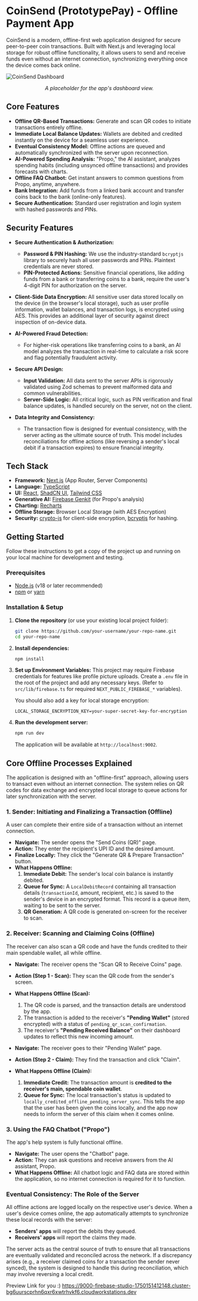# CoinSend (PrototypePay) - Offline Payment App

CoinSend is a modern, offline-first web application designed for secure peer-to-peer coin transactions. Built with Next.js and leveraging local storage for robust offline functionality, it allows users to send and receive funds even without an internet connection, synchronizing everything once the device comes back online.

![CoinSend Dashboard](https://drive.google.com/file/d/10MMalJh_or7dBZ81-dhMrPW5iceRu3Ok/view?usp=sharing)
*<p align="center">A placeholder for the app's dashboard view.</p>*

## Core Features

- **Offline QR-Based Transactions:** Generate and scan QR codes to initiate transactions entirely offline.
- **Immediate Local Balance Updates:** Wallets are debited and credited instantly on the device for a seamless user experience.
- **Eventual Consistency Model:** Offline actions are queued and automatically synchronized with the server upon reconnection.
- **AI-Powered Spending Analysis:** "Propo," the AI assistant, analyzes spending habits (including unsynced offline transactions) and provides forecasts with charts.
- **Offline FAQ Chatbot:** Get instant answers to common questions from Propo, anytime, anywhere.
- **Bank Integration:** Add funds from a linked bank account and transfer coins back to the bank (online-only features).
- **Secure Authentication:** Standard user registration and login system with hashed passwords and PINs.

## Security Features

- **Secure Authentication & Authorization:**
    - **Password & PIN Hashing:** We use the industry-standard `bcryptjs` library to securely hash all user passwords and PINs. Plaintext credentials are never stored.
    - **PIN-Protected Actions:** Sensitive financial operations, like adding funds from a bank or transferring coins to a bank, require the user's 4-digit PIN for authorization on the server.

- **Client-Side Data Encryption:** All sensitive user data stored locally on the device (in the browser's local storage), such as user profile information, wallet balances, and transaction logs, is encrypted using AES. This provides an additional layer of security against direct inspection of on-device data.

- **AI-Powered Fraud Detection:**
    - For higher-risk operations like transferring coins to a bank, an AI model analyzes the transaction in real-time to calculate a risk score and flag potentially fraudulent activity.

- **Secure API Design:**
    - **Input Validation:** All data sent to the server APIs is rigorously validated using Zod schemas to prevent malformed data and common vulnerabilities.
    - **Server-Side Logic:** All critical logic, such as PIN verification and final balance updates, is handled securely on the server, not on the client.

- **Data Integrity and Consistency:**
    - The transaction flow is designed for eventual consistency, with the server acting as the ultimate source of truth. This model includes reconciliations for offline actions (like reversing a sender's local debit if a transaction expires) to ensure financial integrity.

## Tech Stack

- **Framework:** [Next.js](https://nextjs.org/) (App Router, Server Components)
- **Language:** [TypeScript](https://www.typescriptlang.org/)
- **UI:** [React](https://react.dev/), [ShadCN UI](https://ui.shadcn.com/), [Tailwind CSS](https://tailwindcss.com/)
- **Generative AI:** [Firebase Genkit](https://firebase.google.com/docs/genkit) (for Propo's analysis)
- **Charting:** [Recharts](https://recharts.org/)
- **Offline Storage:** Browser Local Storage (with AES Encryption)
- **Security:** [crypto-js](https://github.com/brix/crypto-js) for client-side encryption, [bcryptjs](https://github.com/dcodeIO/bcrypt.js) for hashing.

## Getting Started

Follow these instructions to get a copy of the project up and running on your local machine for development and testing.

### Prerequisites

- [Node.js](https://nodejs.org/) (v18 or later recommended)
- [npm](https://www.npmjs.com/) or [yarn](https://yarnpkg.com/)

### Installation & Setup

1.  **Clone the repository** (or use your existing local project folder):
    ```bash
    git clone https://github.com/your-username/your-repo-name.git
    cd your-repo-name
    ```

2.  **Install dependencies:**
    ```bash
    npm install
    ```

3.  **Set up Environment Variables:**
    This project may require Firebase credentials for features like profile picture uploads. Create a `.env` file in the root of the project and add any necessary keys. (Refer to `src/lib/firebase.ts` for required `NEXT_PUBLIC_FIREBASE_*` variables).
    
    You should also add a key for local storage encryption:
    ```
    LOCAL_STORAGE_ENCRYPTION_KEY=your-super-secret-key-for-encryption
    ```

4.  **Run the development server:**
    ```bash
    npm run dev
    ```
    The application will be available at `http://localhost:9002`.

## Core Offline Processes Explained

The application is designed with an "offline-first" approach, allowing users to transact even without an internet connection. The system relies on QR codes for data exchange and encrypted local storage to queue actions for later synchronization with the server.

### 1. Sender: Initiating and Finalizing a Transaction (Offline)

A user can complete their entire side of a transaction without an internet connection.

- **Navigate:** The sender opens the "Send Coins (QR)" page.
- **Action:** They enter the recipient's UPI ID and the desired amount.
- **Finalize Locally:** They click the "Generate QR & Prepare Transaction" button.
- **What Happens Offline:**
    1.  **Immediate Debit:** The sender's local coin balance is instantly debited.
    2.  **Queue for Sync:** A `LocalDebitRecord` containing all transaction details (`transactionId`, amount, recipient, etc.) is saved to the sender's device in an encrypted format. This record is a queue item, waiting to be sent to the server.
    3.  **QR Generation:** A QR code is generated on-screen for the receiver to scan.

### 2. Receiver: Scanning and Claiming Coins (Offline)

The receiver can also scan a QR code and have the funds credited to their main spendable wallet, all while offline.

- **Navigate:** The receiver opens the "Scan QR to Receive Coins" page.
- **Action (Step 1 - Scan):** They scan the QR code from the sender's screen.
- **What Happens Offline (Scan):**
    1.  The QR code is parsed, and the transaction details are understood by the app.
    2.  The transaction is added to the receiver's **"Pending Wallet"** (stored encrypted) with a status of `pending_qr_scan_confirmation`.
    3.  The receiver's **"Pending Received Balance"** on their dashboard updates to reflect this new incoming amount.

- **Navigate:** The receiver goes to their "Pending Wallet" page.
- **Action (Step 2 - Claim):** They find the transaction and click "Claim".
- **What Happens Offline (Claim):**
    1.  **Immediate Credit:** The transaction amount is **credited to the receiver's main, spendable coin wallet**.
    2.  **Queue for Sync:** The local transaction's status is updated to `locally_credited_offline_pending_server_sync`. This tells the app that the user has been given the coins locally, and the app now needs to inform the server of this claim when it comes online.

### 3. Using the FAQ Chatbot ("Propo")

The app's help system is fully functional offline.

- **Navigate:** The user opens the "Chatbot" page.
- **Action:** They can ask questions and receive answers from the AI assistant, Propo.
- **What Happens Offline:** All chatbot logic and FAQ data are stored within the application, so no internet connection is required for it to function.

### Eventual Consistency: The Role of the Server

All offline actions are logged locally on the respective user's device. When a user's device comes online, the app automatically attempts to synchronize these local records with the server:
-   **Senders' apps** will report the debits they queued.
-   **Receivers' apps** will report the claims they made.

The server acts as the central source of truth to ensure that all transactions are eventually validated and reconciled across the network. If a discrepancy arises (e.g., a receiver claimed coins for a transaction the sender never synced), the system is designed to handle this during reconciliation, which may involve reversing a local credit.


Preview Link for you :)
https://9000-firebase-studio-1750151412148.cluster-bg6uurscprhn6qxr6xwtrhvkf6.cloudworkstations.dev
